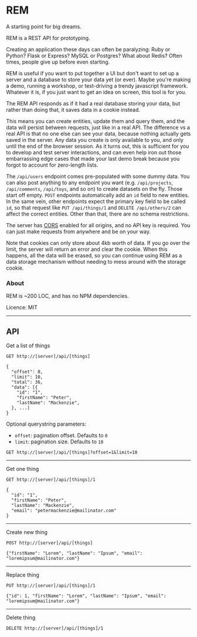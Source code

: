 # REM

A starting point for big dreams.

REM is a REST API for prototyping.

Creating an application these days can often be paralyzing: Ruby or Python? Flask or Express? MySQL or Postgres? What about Redis? Often times, people give up before even starting.

REM is useful if you want to put together a UI but don't want to set up a server and a database to store your data yet (or ever). Maybe you're making a demo, running a workshop, or test-driving a trendy javascript framework. Whatever it is, if you just want to get an idea on screen, this tool is for you.

The REM API responds as if it had a real database storing your data, but rather than doing that, it saves data in a cookie instead.

This means you can create entities, update them and query them, and the data will persist between requests, just like in a real API. The difference vs a real API is that no one else can see your data, because nothing actually gets saved in the server. Any data you create is only available to you, and only until the end of the browser session. As it turns out, this is sufficient for you to develop and test server interactions, and can even help iron out those embarrassing edge cases that made your last demo break because you forgot to account for zero-length lists.

The `/api/users` endpoint comes pre-populated with some dummy data. You can also post anything to any endpoint you want (e.g. `/api/projects`, `/api/comments`, `/api/toys`, and so on) to create datasets on the fly. Those start off empty. `POST` endpoints automatically add an `id` field to new entities. In the same vein, other endpoints expect the primary key field to be called `id`, so that request like `PUT /api/things/1` and `DELETE /api/others/2` can affect the correct entities. Other than that, there are no schema restrictions.

The server has [CORS](https://en.wikipedia.org/wiki/Cross-origin_resource_sharing) enabled for all origins, and no API key is required. You can just make requests from anywhere and be on your way.

Note that cookies can only store about 4kb worth of data. If you go over the limit, the server will return an error and clear the cookie. When this happens, all the data will be erased, so you can continue using REM as a data storage mechanism without needing to mess around with the storage cookie.

### About

REM is ~200 LOC, and has no NPM dependencies.

Licence: MIT

---

## API

Get a list of things

```
GET http://[server]/api/[things]
```

```
{
  "offset": 0,
  "limit": 10,
  "total": 36,
  "data": [{
    "id": "1",
    "firstName": "Peter",
    "lastName": "Mackenzie",
  }, ...]
}
```

Optional querystring parameters:

- `offset`: pagination offset. Defaults to `0`
- `limit`: pagination size. Defaults to `10`

```
GET http://[server]/api/[things]?offset=1&limit=10
```

---

Get one thing

```
GET http://[server]/api/[things]/1
```

```
{
  "id": "1",
  "firstName": "Peter",
  "lastName": "Mackenzie",
  "email": "petermackenzie@mailinator.com"
}
```

---

Create new thing

```
POST http://[server]/api/[things]

{"firstName": "Lorem", "lastName": "Ipsum", "email": "loremipsum@mailinator.com"}
```

---

Replace thing

```
PUT http://[server]/api/[things]/1

{"id": 1, "firstName": "Lorem", "lastName": "Ipsum", "email": "loremipsum@mailinator.com"}
```

---

Delete thing

```
DELETE http://[server]/api/[things]/1
```
